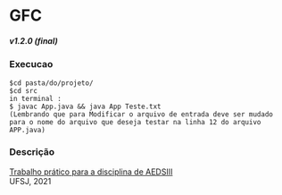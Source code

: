 # GFC
##### v1.2.0 (final)

### Execucao
```
$cd pasta/do/projeto/
$cd src
in terminal : 
$ javac App.java && java App Teste.txt 
(Lembrando que para Modificar o arquivo de entrada deve ser mudado para o nome do arquivo que deseja testar na linha 12 do arquivo APP.java) 
```

### Descrição

[Trabalho prático para a disciplina de AEDSIII](Especificacoes.pdf)  
UFSJ, 2021
